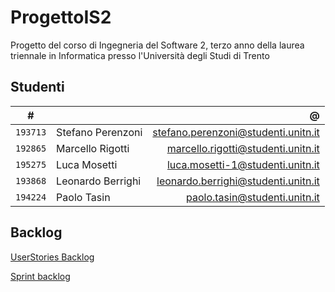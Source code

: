 # ProgettoIS2

Progetto del corso di Ingegneria del Software 2, terzo anno della laurea triennale in Informatica presso l'Università degli Studi di Trento

## Studenti

|     #    |                   |                 @                   |
|:--------:|-------------------|------------------------------------:|
| `193713` | Stefano Perenzoni | stefano.perenzoni@studenti.unitn.it |
| `192865` | Marcello Rigotti  | marcello.rigotti@studenti.unitn.it  |
| `195275` | Luca Mosetti      | luca.mosetti-1@studenti.unitn.it    |
| `193868` | Leonardo Berrighi | leonardo.berrighi@studenti.unitn.it |
| `194224` | Paolo Tasin       | paolo.tasin@studenti.unitn.it       |

## Backlog
[UserStories Backlog](https://docs.google.com/spreadsheets/d/1BfTntB8q7N87c1wQtOFQ5EyVKVOSM7RGG05DUwB-Bho/edit#gid=2006089950)

[Sprint backlog](https://docs.google.com/spreadsheets/d/1DkC-9ak1bjdn33JkfQ_sShAWxDUfAqH-90QKCEPkCE8/edit#gid=0)
